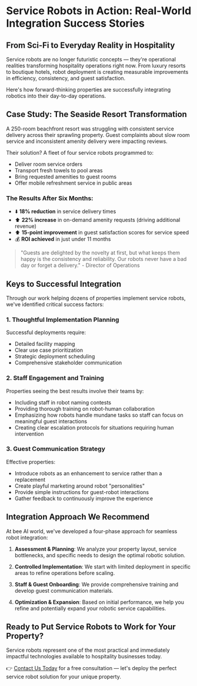 # Service Robots in Action: Real-World Integration Success Stories

## From Sci-Fi to Everyday Reality in Hospitality

Service robots are no longer futuristic concepts — they're operational realities transforming hospitality operations right now. From luxury resorts to boutique hotels, robot deployment is creating measurable improvements in efficiency, consistency, and guest satisfaction.

Here's how forward-thinking properties are successfully integrating robotics into their day-to-day operations.

## Case Study: The Seaside Resort Transformation

A 250-room beachfront resort was struggling with consistent service delivery across their sprawling property. Guest complaints about slow room service and inconsistent amenity delivery were impacting reviews.

Their solution? A fleet of four service robots programmed to:
* Deliver room service orders
* Transport fresh towels to pool areas
* Bring requested amenities to guest rooms
* Offer mobile refreshment service in public areas

### The Results After Six Months:

* ⬇️ **18% reduction** in service delivery times
* ⬆️ **22% increase** in on-demand amenity requests (driving additional revenue)
* ⬆️ **15-point improvement** in guest satisfaction scores for service speed
* 💰 **ROI achieved** in just under 11 months

> "Guests are delighted by the novelty at first, but what keeps them happy is the consistency and reliability. Our robots never have a bad day or forget a delivery." - Director of Operations

## Keys to Successful Integration

Through our work helping dozens of properties implement service robots, we've identified critical success factors:

### 1. Thoughtful Implementation Planning

Successful deployments require:
* Detailed facility mapping
* Clear use case prioritization
* Strategic deployment scheduling
* Comprehensive stakeholder communication

### 2. Staff Engagement and Training

Properties seeing the best results involve their teams by:
* Including staff in robot naming contests
* Providing thorough training on robot-human collaboration
* Emphasizing how robots handle mundane tasks so staff can focus on meaningful guest interactions
* Creating clear escalation protocols for situations requiring human intervention

### 3. Guest Communication Strategy

Effective properties:
* Introduce robots as an enhancement to service rather than a replacement
* Create playful marketing around robot "personalities"
* Provide simple instructions for guest-robot interactions
* Gather feedback to continuously improve the experience

## Integration Approach We Recommend

At bee AI world, we've developed a four-phase approach for seamless robot integration:

1. **Assessment & Planning**: We analyze your property layout, service bottlenecks, and specific needs to design the optimal robotic solution.

2. **Controlled Implementation**: We start with limited deployment in specific areas to refine operations before scaling.

3. **Staff & Guest Onboarding**: We provide comprehensive training and develop guest communication materials.

4. **Optimization & Expansion**: Based on initial performance, we help you refine and potentially expand your robotic service capabilities.

## Ready to Put Service Robots to Work for Your Property?

Service robots represent one of the most practical and immediately impactful technologies available to hospitality businesses today.

👉 [Contact Us Today](#) for a free consultation — let's deploy the perfect service robot solution for your unique property.